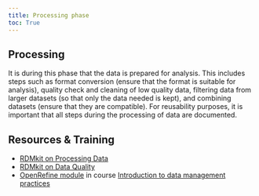 ```yaml
---
title: Processing phase
toc: True
---
```


## Processing

It is during this phase that the data is prepared for analysis. This includes steps such as format conversion (ensure that the format is suitable for analysis), quality check and cleaning of low quality data, filtering data from larger datasets (so that only the data needed is kept), and combining datasets (ensure that they are compatible). For reusability purposes, it is important that all steps during the processing of data are documented.

## Resources & Training
* [RDMkit on Processing Data](https://rdmkit.elixir-europe.org/processing)
* [RDMkit on Data Quality](https://rdmkit.elixir-europe.org/data_quality)
* [OpenRefine module](https://nbisweden.github.io/module-openrefine-dm-practices/) in course [Introduction to data management practices](https://uppsala.instructure.com/courses/48087/pages/introduction-to-data-management-practices)
